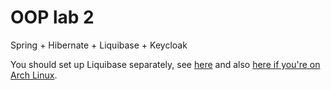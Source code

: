 # OOP lab 2

Spring + Hibernate + Liquibase + Keycloak

You should set up Liquibase separately, see [here](https://www.baeldung.com/spring-boot-keycloak) and also [here if you're on Arch Linux](https://wiki.archlinux.org/title/Keycloak).
